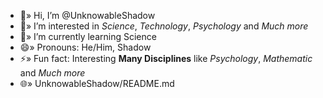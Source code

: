 
- 👋» Hi, I’m @UnknowableShadow
- 👀» I’m interested in *Science*, *Technology*, *Psychology* and *Much more*
- 🌱» I’m currently learning Science
- 😄» Pronouns: He/Him, Shadow
- ⚡» Fun fact: Interesting **Many Disciplines** like *Psychology*, *Mathematic* and *Much more*
- 🌐» UnknowableShadow/README.md
<!---
UnknowableShadow/UnknowableShadow is a ✨ special ✨ repository because its `README.md` (this file) appears on your GitHub profile.
You can click the Preview link to take a look at your changes.
--->
